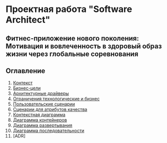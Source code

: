 # Проектная работа "Software Architect"

## Фитнес-приложение нового поколения: Мотивация и вовлеченность в здоровый образ жизни через глобальные соревнования

## Оглавление

1. [Контекст](Контекст.md)
2. [Бизнес-цели](Цели.md)
3. [Архитектурные драйверы](Драйверы.md)
4. [Ограничения технологические и бизнес](Ограничения.md)
5. [Пользовательские сценарии](Сценарии.md)
6. [Сценарии для атрибутов качества](Атрибуты.md)
7. [Контекстная диаграмма]()
8. [Диаграмма контейнеров]()
9. [Диаграмма развертывания]()
10. [Диаграмма последовательности]()
11. [ADR]
